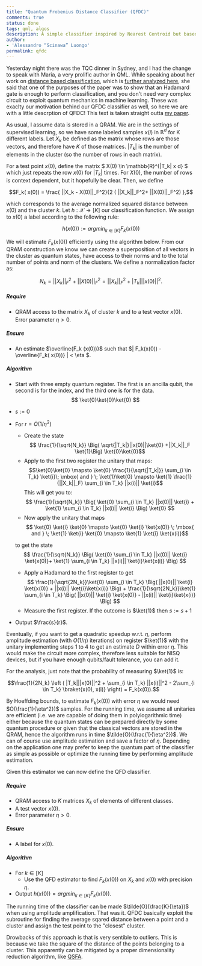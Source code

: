 ```yaml
---
title: "Quantum Frobenius Distance Classifier (QFDC)"
comments: true 
status: done
tags: qml, algos
description: A simple classifier inspired by Nearest Centroid but based on square distances. 
author:
- 'Alessandro “Scinawa” Luongo'
permalink: qfdc
---
```



Yesterday night there was the TQC dinner in Sydney, and I had the change to speak with Maria, a very prolific author in QML. While speaking about her work on [distance based classification](https://arxiv.org/abs/1703.10793), which is [further analyzed here](https://arxiv.org/abs/1803.00853), she said that one of the purposes of the paper was to show that an Hadamard gate is enough to perform classification, and you don't need very complex circuit to exploit quantum mechanics in machine learning. These was exaclty our motivation behind our QFDC classifier as well, so here we are with a little descrption of QFDC! This text is taken straight outta [my paper](https://arxiv.org/abs/1805.08837).

As usual, I assume data is stored in a QRAM. We are in the settings of supervised learning, so we have some labeled samples $x(i)$ in $\mathbb{R}^d$ for K different labels. Let $X_k$ be defined as the matrix whose rows are those vectors, and therefore have $K$ of those matrices. 
$|T_k|$ is the number of elements in the cluster (so the number of rows in each matrix). 

For a test point $x(0)$, define the matrix $ X(0) \in \mathbb{R}^{|T_k| x d} $ 
which just repeats the row $x(0)$ for $|T_k|$ times. 
For $X(0)$, the number of rows is context dependent, but it hopefully be clear. Then, we define 

$$F_k( x(0)) = \frac{ ||X_k - X(0)||_F^2}{2 ( ||X_k||_F^2+ ||X(0)||_F^2) },$$ 

which corresponds to the average normalized squared distance between $x(0)$ and the cluster $k$. 
Let $h : \mathcal{X} \to [K]$ our classification function. We assign to $x(0)$ a label according to the following rule:

$$ h(x(0)) :=  argmin_{k \in [K]} F_k( x(0))$$

We will estimate $F_k( x(0))$ efficiently using the algorithm below. From our QRAM construction we know we can create a superposition of all vectors in the cluster as quantum states, have access to their norms and to the total number of points and norm of the clusters. We define a normalization factor as:

$$ N_k= ||X_k||_F^2 + ||X(0)||_F^2 = ||X_k||_F^2 +|T_k| ||x(0)||^2. $$



##### Require
- QRAM access to the matrix $X_k$ of cluster $k$ and to a test vector $x(0)$. Error parameter $\eta > 0$. 

##### Ensure
- An estimate $\overline{F_k (x(0))}$
 such that $| F_k(x(0)) - \overline{F_k( x(0))} | < \eta $.

##### Algorithm
- Start with three empty quantum register. The first is an ancilla qubit, the second is for the index, and the third one is for the data. 
$$ \ket{0}\ket{0}\ket{0} $$
- $s:=0$
- For $r=O(1/\eta^2)$
     - Create the state  
        $$ \frac{1}{\sqrt{N_k}}  \Big( \sqrt{|T_k|}||x(0)||\ket{0} +||X_k||_F \ket{1}\Big) \ket{0}\ket{0}$$  
     - Apply to the first two register the unitary that maps: 
       $$\ket{0}\ket{0} \mapsto \ket{0} \frac{1}{\sqrt{|T_k|}} \sum_{i \in T_k} \ket{i}\; \mbox{ and } \;  \ket{1}\ket{0} \mapsto \ket{1} \frac{1}{||X_k||_F} \sum_{i \in T_k} ||x(i)|| \ket{i}$$
     This will get you to:
     $$   \frac{1}{\sqrt{N_k}} \Big( \ket{0}  \sum_{i \in T_k}  ||x(0)|| \ket{i} + \ket{1} \sum_{i \in T_k}  ||x(i)|| \ket{i} \Big) \ket{0} $$
     - Now apply the unitary that maps
     $$ \ket{0} \ket{i} \ket{0} \mapsto   \ket{0} \ket{i} \ket{x(0)} \; \mbox{ and } \;   \ket{1} \ket{i} \ket{0} \mapsto   \ket{1} \ket{i} \ket{x(i)}$$
     
     to get the state
       $$   \frac{1}{\sqrt{N_k}} \Big( \ket{0}  \sum_{i \in T_k}  ||x(0)|| \ket{i} \ket{x(0)}+ \ket{1} \sum_{i \in T_k}  ||x(i)|| \ket{i}\ket{x(i)} \Big)  $$
     
    - Apply a Hadamard to the first register to get
     $$   \frac{1}{\sqrt{2N_k}}\ket{0} \sum_{i \in T_k} \Big(  ||x(0)|| \ket{i} \ket{x(0)} +  ||x(i)|| \ket{i}\ket{x(i)} \Big)  +
     \frac{1}{\sqrt{2N_k}}\ket{1} \sum_{i \in T_k} \Big(  ||x(0)|| \ket{i} \ket{x(0)} -  ||x(i)|| \ket{i}\ket{x(i)} \Big) $$
    - Measure the first register. If the outcome is $\ket{1}$ then $s:=s+1$
    
- Output $\frac{s}{r}$.

Eventually, if you want to get a quadratic speedup w.r.t. $\eta$, perform amplitude estimation (with $O(1/\eta)$ iterations) on register $\ket{1}$ with the unitary implementing steps 1 to 4 to get an estimate $D$ within error $\eta$. This would make the circuit more complex, therefore less suitable for NISQ devices, but if you have enough qubits/fault tolerance, you can add it. 


For the analysis, just note that the probability of measuring $\ket{1}$ is:

$$\frac{1}{2N_k} \left ( |T_k|||x(0)||^2 + \sum_{i \in T_k} ||x(i)||^2 - 2\sum_{i \in T_k} \braket{x(0), x(i)} \right) = F_k(x(0)).$$

By Hoeffding bounds, to estimate $F_k(x(0))$ with error $\eta$ we would need $O(\frac{1}{\eta^2})$ samples.
For the running time, we assume all unitaries are efficient (i.e. we are capable of doing them in polylogarithmic time) either because the quantum states can be prepared directly by some quantum procedure or given that the classical vectors are stored in the QRAM, hence the algorithm runs in time $\tilde{O}(\frac{1}{\eta^2})$. We can of course use amplitude estimation and save a factor of $\eta$. Depending on the application one may prefer to keep the quantum part of the classifier as simple as possible or optimize the running time by performing amplitude estimation.

Given this estimator we can now define the QFD classifier.

##### Require
- QRAM access to $K$ matrices $X_k$ of elements of different classes.
- A test vector $x(0)$. 
- Error parameter $\eta > 0$. 

##### Ensure
- A label for $x(0)$.   

##### Algorithm
- For $k \in [K]$ 
    - Use the QFD estimator to find $F_k(x(0))$ on $X_k$ and $x(0)$ with precision $\eta$.
- Output $h(x(0))=argmin_{k \in [K]} F_k( x(0))$.


The running time of the classifier can be made $\tilde{O}(\frac{K}{\eta})$ when using amplitude amplification. That was it. QFDC basically exploit the subroutine for finding the average sqared distance between a point and a cluster and assign the test point to the "closest" cluster. 

Drowbacks of this approach is that is very sentible to outliers. This is because we take the square of the distance of the points belonging to a cluster. This apparently can be mitigated by a proper dimensionality reduction algorithm, like [QSFA](QSFA).

